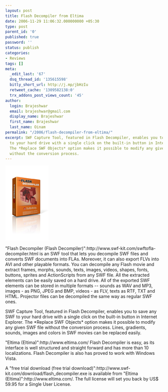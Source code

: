 ```yaml
---
layout: post
title: Flash Decompiler from Eltima
date: 2006-11-29 11:06:32.000000000 +05:30
type: post
parent_id: '0'
published: true
password: ''
status: publish
categories:
- Reviews
tags: []
meta:
  _edit_last: '67'
  dsq_thread_id: '135615598'
  bitly_short_url: http://j.mp/jbHzIu
  retweet_cache: '1309582138:0'
  trx_addons_post_views_count: '45'
author:
  login: Brajeshwar
  email: brajeshwar@gmail.com
  display_name: Brajeshwar
  first_name: Brajeshwar
  last_name: Oinam
permalink: "/2006/flash-decompiler-from-eltima/"
excerpt: SWF Capture Tool, featured in Flash Decompiler, enables you to save any SWF
  to your hard drive with a single click on the built-in button in Internet Explorer.
  The *Replace SWF Objects* option makes it possible to modify any given SWF file
  without the conversion process.
---
```

<p><a href="http://www.swf-kit.com/swftofla-decompiler.html"><img src="/static/2006/11/flash-decompiler-eltima.jpg" alt="Flash Decompiler" class="alignright" /></a></p>
<p>"Flash Decompiler (Flash Decompiler)":http://www.swf-kit.com/swftofla-decompiler.html is an SWF tool that lets you decompile SWF files and converts SWF documents into FLAs. Moreover, it can also export FLVs into AVI and other playable formats. You can decompile any Flash movie and extract frames, morphs, sounds, texts, images, videos, shapes, fonts, buttons, sprites and ActionScripts from any SWF file. All the extracted elements can be easily saved on a hard drive. All of the exported SWF elements can be stored in multiple formats -- sounds as WAV and MP3, images - as PNG, JPEG and BMP, videos - as FLV, texts as RTF, TXT and HTML. Projector files can be decompiled the same way as regular SWF ones.</p>
<p>SWF Capture Tool, featured in Flash Decompiler, enables you to save any SWF to your hard drive with a single click on the built-in button in Internet Explorer. The *Replace SWF Objects* option makes it possible to modify any given SWF file without the conversion process. Lines, gradients, sounds, images and colors in SWF movies can be replaced easily.</p>
<p>"Eltima (Eltima)":http://www.eltima.com/ Flash Decompiler is easy, as its interface is well structured and straight forward and has more than 10 localizations. Flash Decompiler is also has proved to work with Windows Vista.</p>
<p>A "free trial download (free trial download)":http://www.swf-kit.com/download/flash_decompiler.exe is available from "Eltima (Eltima)":http://www.eltima.com/. The full license will set you back by US$ 59.95 for a Single User License.</p>

